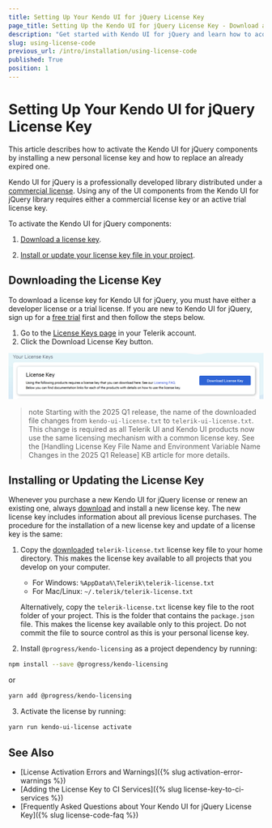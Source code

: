 ```yaml
---
title: Setting Up Your Kendo UI for jQuery License Key
page_title: Setting Up the Kendo UI for jQuery License Key - Download and Installation
description: "Get started with Kendo UI for jQuery and learn how to acquire the library from the NPM distribution channel and register the script license file."
slug: using-license-code
previous_url: /intro/installation/using-license-code
published: True
position: 1
---
```


# Setting Up Your Kendo UI for jQuery License Key

This article describes how to activate the Kendo UI for jQuery components by installing a new personal license key and how to replace an already expired one.

Kendo UI for jQuery is a professionally developed library distributed under a [commercial license](https://www.telerik.com/purchase/license-agreement/kendo-ui). Using any of the UI components from the Kendo UI for jQuery library requires either a commercial license key or an active trial license key.

To activate the Kendo UI for jQuery components:

1. [Download a license key](#downloading-the-license-key).

2. [Install or update your license key file in your project](#installing-or-updating-the-license-key).

## Downloading the License Key

To download a license key for Kendo UI for jQuery, you must have either a developer license or a trial license. If you are new to Kendo UI for jQuery, sign up for a [free trial](https://www.telerik.com/try/kendo-ui) first and then follow the steps below.

1. Go to the [License Keys page](https://www.telerik.com/account/your-licenses) in your Telerik account.
2. Click the Download License Key button.

![Download License Key](../images/download-license-key.png) 

>note Starting with the 2025 Q1 release, the name of the downloaded file changes from `kendo-ui-license.txt` to `telerik-ui-license.txt`. This change is required as all Telerik UI and Kendo UI products now use the same licensing mechanism with a common license key. See the [Handling License Key File Name and Environment Variable Name Changes in the 2025 Q1 Release] KB article for more details.

## Installing or Updating the License Key

Whenever you purchase a new Kendo UI for jQuery license or renew an existing one, always [download](#downloading-the-license-key) and install a new license key. The new license key includes information about all previous license purchases. The procedure for the installation of a new license key and update of a license key is the same:

1. Copy the [downloaded](#downloading-the-license-key) `telerik-license.txt`  license key file to your home directory. This makes the license key available to all projects that you develop on your computer.

     * For Windows: `%AppData%\Telerik\telerik-license.txt`
     * For Mac/Linux: `~/.telerik/telerik-license.txt`

     Alternatively, copy the `telerik-license.txt` license key file to the root folder of your project. This is the folder that contains the `package.json` file. This makes the license key available only to this project. Do not commit the file to source control as this is your personal license key.

2. Install `@progress/kendo-licensing` as a project dependency by running:

```sh
npm install --save @progress/kendo-licensing
```
or

```sh
yarn add @progress/kendo-licensing
```

3. Activate the license by running:

```sh
yarn run kendo-ui-license activate
```
## See Also

* [License Activation Errors and Warnings]({% slug activation-error-warnings %})
* [Adding the License Key to CI Services]({% slug license-key-to-ci-services %})
* [Frequently Asked Questions about Your Kendo UI for jQuery License Key]({% slug license-code-faq %})